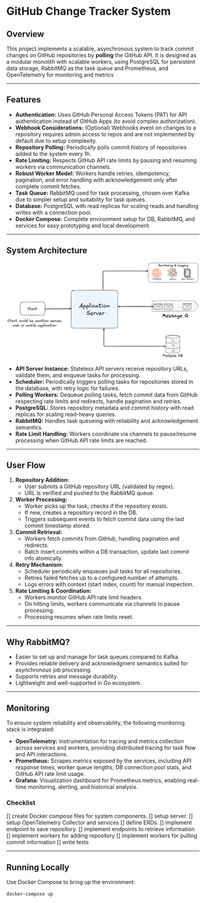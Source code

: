 # GitHub Change Tracker System

## Overview

This project implements a scalable, asynchronous system to track commit changes
on GitHub repositories by **polling** the GitHub API. It is designed as a
modular monolith with scalable workers, using PostgreSQL for persistent
data storage, RabbitMQ as the task queue and Prometheus, and OpenTelemetry
for monitoring and metrics

---

## Features

- **Authentication:** Uses GitHub Personal Access Tokens (PAT) for API
  authentication instead of GitHub Apps (to avoid complex authorization).
- **Webhook Considerations:** (Optional) Webhooks event on changes to a
  repository requires admin access to repos and are not implemented by default
  due to setup complexity.
- **Repository Polling:** Periodically polls commit history of repositories
  added to the system every 1h.
- **Rate Limiting:** Respects GitHub API rate limits by pausing and resuming
  workers via communication channels.
- **Robust Worker Model:** Workers handle retries, idempotency, pagination, and
  error handling with acknowledgement only after complete commit fetches.
- **Task Queue:** RabbitMQ used for task processing, chosen over Kafka due to
  simpler setup and suitability for task queues.
- **Database:** PostgreSQL with read replicas for scaling reads and handling
  writes with a connection pool.
- **Docker Compose:** Complete environment setup for DB, RabbitMQ, and services
  for easy prototyping and local development.

---

## System Architecture

![System Architecture Diagram](https://github.com/isongjosiah/github-change-tracker/blob/main/assets/GitHub%20Tracking%20System.png)

- **API Server Instance:** Stateless API servers receive repository URLs, validate them, and enqueue tasks for processing.
- **Scheduler:** Periodically triggers polling tasks for repositories stored in the database, with retry logic for failures.
- **Polling Workers:** Dequeue polling tasks, fetch commit data from GitHub respecting rate limits and redirects, handle pagination and retries.
- **PostgreSQL:** Stores repository metadata and commit history with read replicas for scaling read-heavy queries.
- **RabbitMQ:** Handles task queueing with reliability and acknowledgement semantics.
- **Rate Limit Handling:** Workers coordinate via channels to pause/resume processing when GitHub API rate limits are reached.

---

## User Flow

1. **Repository Addition:**
   - User submits a GitHub repository URL (validated by regex).
   - URL is verified and pushed to the RabbitMQ queue.
2. **Worker Processing:**
   - Worker picks up the task, checks if the repository exists.
   - If new, creates a repository record in the DB.
   - Triggers subsequent events to fetch commit data using the last commit timestamp stored.
3. **Commit Retrieval:**
   - Workers fetch commits from GitHub, handling pagination and redirects.
   - Batch insert commits within a DB transaction, update last commit info atomically.
4. **Retry Mechanism:**
   - Scheduler periodically enqueues pull tasks for all repositories.
   - Retries failed fetches up to a configured number of attempts.
   - Logs errors with context (start index, count) for manual inspection.
5. **Rate Limiting & Coordination:**
   - Workers monitor GitHub API rate limit headers.
   - On hitting limits, workers communicate via channels to pause processing.
   - Processing resumes when rate limits reset.

---

## Why RabbitMQ?

- Easier to set up and manage for task queues compared to Kafka.
- Provides reliable delivery and acknowledgment semantics suited for asynchronous job processing.
- Supports retries and message durability.
- Lightweight and well-supported in Go ecosystem.

---

## Monitoring

To ensure system reliability and observability, the following monitoring stack is integrated:

- **OpenTelemetry:** Instrumentation for tracing and metrics collection across services and workers, providing distributed tracing for task flow and API interactions.
- **Prometheus:** Scrapes metrics exposed by the services, including API response times, worker queue lengths, DB connection pool stats, and GitHub API rate limit usage.
- **Grafana:** Visualization dashboard for Prometheus metrics, enabling real-time monitoring, alerting, and historical analysis.

### Checklist

[] create Docker compose files for system components.
[] setup server.
[] setup OpenTelemetry Collector and services
[] define ERDs.
[] implement endpoint to save repository.
[] implement endpoints to retrieve information
[] implement workers for adding repository
[] implement workers for pulling commit information
[] write tests

---

## Running Locally

Use Docker Compose to bring up the environment:

```bash
docker-compose up
```
